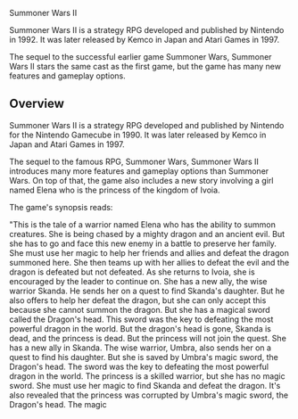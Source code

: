 Summoner Wars II

Summoner Wars II is a strategy RPG developed and published by Nintendo in 1992. It was later released by Kemco in Japan and Atari Games in 1997.

The sequel to the successful earlier game Summoner Wars, Summoner Wars II stars the same cast as the first game, but the game has many new features and gameplay options.

## Overview

Summoner Wars II is a strategy RPG developed and published by Nintendo for the Nintendo Gamecube in 1990. It was later released by Kemco in Japan and Atari Games in 1997.

The sequel to the famous RPG, Summoner Wars, Summoner Wars II introduces many more features and gameplay options than Summoner Wars. On top of that, the game also includes a new story involving a girl named Elena who is the princess of the kingdom of Ivoia.

The game's synopsis reads:

"This is the tale of a warrior named Elena who has the ability to summon creatures. She is being chased by a mighty dragon and an ancient evil. But she has to go and face this new enemy in a battle to preserve her family. She must use her magic to help her friends and allies and defeat the dragon summoned here. She then teams up with her allies to defeat the evil and the dragon is defeated but not defeated. As she returns to Ivoia, she is encouraged by the leader to continue on. She has a new ally, the wise warrior Skanda. He sends her on a quest to find Skanda's daughter. But he also offers to help her defeat the dragon, but she can only accept this because she cannot summon the dragon. But she has a magical sword called the Dragon's head. This sword was the key to defeating the most powerful dragon in the world. But the dragon's head is gone, Skanda is dead, and the princess is dead. But the princess will not join the quest. She has a new ally in Skanda. The wise warrior, Umbra, also sends her on a quest to find his daughter. But she is saved by Umbra's magic sword, the Dragon's head. The sword was the key to defeating the most powerful dragon in the world. The princess is a skilled warrior, but she has no magic sword. She must use her magic to find Skanda and defeat the dragon. It's also revealed that the princess was corrupted by Umbra's magic sword, the Dragon's head. The magic